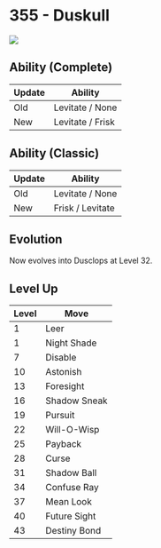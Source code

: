 # 355 - Duskull
![][355]

## Ability (Complete)

Update | Ability
---    | ---
Old    | Levitate / None
New    | Levitate / Frisk

## Ability (Classic)

Update | Ability
---    | ---
Old    | Levitate / None
New    | Frisk / Levitate

## Evolution
Now evolves into Dusclops at Level 32.

## Level Up

Level | Move
---   | ---
  1   | Leer
  1   | Night Shade
  7   | Disable
 10   | Astonish
 13   | Foresight
 16   | Shadow Sneak
 19   | Pursuit
 22   | Will-O-Wisp
 25   | Payback
 28   | Curse
 31   | Shadow Ball
 34   | Confuse Ray
 37   | Mean Look
 40   | Future Sight
 43   | Destiny Bond



[355]: ../img/pokemon/355.png

